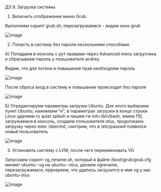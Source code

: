 ДЗ 9. Загрузка системы 

1. Включить отображение меню Grub.

Выполняем скрипт grub.sh, перезагружаемся - видим окно grub

![image](https://github.com/user-attachments/assets/e2de6421-d903-4024-8c81-8665ebfb7966)

2. Попасть в систему без пароля несколькими способами.

A) Попадаем в консоль с рут правами через Advanced menu загрузчика и сбрасываем пароль у пользователя andrey.

Видим, что для логина и повышения прав необходлим пароль

![image](https://github.com/user-attachments/assets/a1afbca9-1365-43d4-9492-c29551bca198)

После сброса вход в систему и повышение происходит без пароля

![image](https://github.com/user-attachments/assets/301a2f98-2379-4958-b42a-ddc4f3279aee)


Б) Отредактируем параметры загрузки Ubuntu.
Для этого выбираем пункт Ubuntu, нажимаем "e", в параметрах загрузки в конце строки Linux удаляем ro quiet splash и пишем rw init=/bin/bash, жмем f10, загружаемся в консоль, создаем пользователя otus,
продолжаем загрузку через exec /sbin/init, смотрим, что в /etc/passwd появился новый пользователь

![image](https://github.com/user-attachments/assets/dbfdc5ca-f4e1-4906-8b0f-cc6d44c82c0d)

3. Установить систему с LVM, после чего переименовать VG

Запускаем скрипт vg_rename.sh, который в файле /boot/grub/grub.cfg меняет ubuntu--vg на ubuntu--otus, делаем vgrename, перезагружаемся, 
првоеряем, что удалось загрузится и имя vg у нас ubuntu-otus

![image](https://github.com/user-attachments/assets/287cfca1-b17e-4fda-9e21-42c76972cefa)




